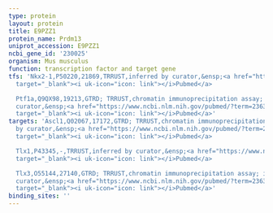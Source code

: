 ```yaml
---
type: protein
layout: protein
title: E9PZZ1
protein_name: Prdm13
uniprot_accession: E9PZZ1
ncbi_gene_id: '230025'
organism: Mus musculus
function: transcription factor and target gene
tfs: 'Nkx2-1,P50220,21869,TRRUST,inferred by curator,&ensp;<a href="https://www.ncbi.nlm.nih.gov/pubmed/?term=25546159%5Buid%5D"
  target="_blank"><i uk-icon="icon: link"></i>Pubmed</a>

  Ptf1a,Q9QX98,19213,GTRD; TRRUST,chromatin immunoprecipitation assay; inferred by
  curator,&ensp;<a href="https://www.ncbi.nlm.nih.gov/pubmed/?term=23639443%5Buid%5D"
  target="_blank"><i uk-icon="icon: link"></i>Pubmed</a>'
targets: 'Ascl1,Q02067,17172,GTRD; TRRUST,chromatin immunoprecipitation assay; inferred
  by curator,&ensp;<a href="https://www.ncbi.nlm.nih.gov/pubmed/?term=23639443%5Buid%5D"
  target="_blank"><i uk-icon="icon: link"></i>Pubmed</a>

  Tlx1,P43345,-,TRRUST,inferred by curator,&ensp;<a href="https://www.ncbi.nlm.nih.gov/pubmed/?term=23639443%5Buid%5D"
  target="_blank"><i uk-icon="icon: link"></i>Pubmed</a>

  Tlx3,O55144,27140,GTRD; TRRUST,chromatin immunoprecipitation assay; inferred by
  curator,&ensp;<a href="https://www.ncbi.nlm.nih.gov/pubmed/?term=23639443%5Buid%5D"
  target="_blank"><i uk-icon="icon: link"></i>Pubmed</a>'
binding_sites: ''
---
```

